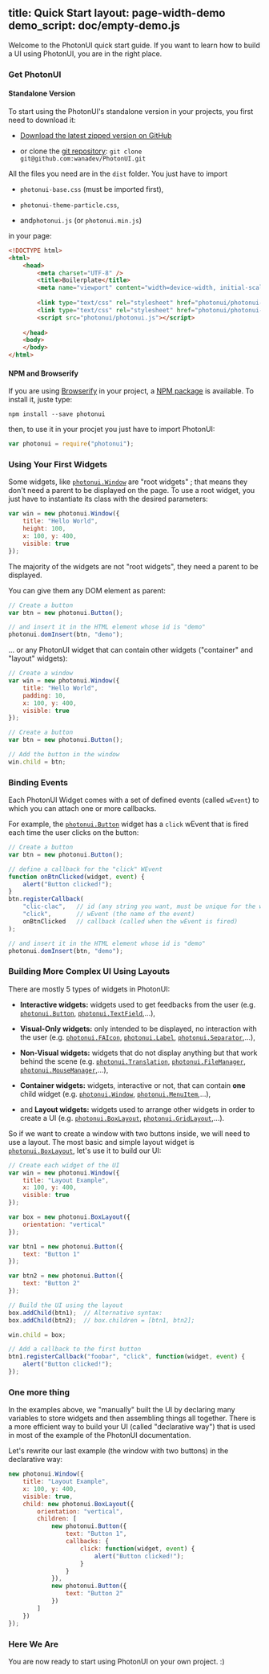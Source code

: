 title: Quick Start
layout: page-width-demo
demo_script: doc/empty-demo.js
---

Welcome to the PhotonUI quick start guide. If you want to learn how to build a UI using PhotonUI, you are in the right place.


### Get PhotonUI

#### Standalone Version

To start using the PhotonUI's standalone version in your projects, you first need to download it:

* [Download the latest zipped version on GitHub][zip]

* or clone the [git repository][gh]: `git clone git@github.com:wanadev/PhotonUI.git`

All the files you need are in the `dist` folder. You just have to import

* `photonui-base.css` (must be imported first),

* `photonui-theme-particle.css`,

* and`photonui.js` (or `photonui.min.js`)

in your page:


```html
<!DOCTYPE html>
<html>
    <head>
        <meta charset="UTF-8" />
        <title>Boilerplate</title>
        <meta name="viewport" content="width=device-width, initial-scale=1.0" />
        
        <link type="text/css" rel="stylesheet" href="photonui/photonui-base.css" />
        <link type="text/css" rel="stylesheet" href="photonui/photonui-theme-particle.css" />
        <script src="photonui/photonui.js"></script>
        
    </head>
    <body>
    </body>
</html>
```

[zip]: https://github.com/wanadev/PhotonUI/archive/master.zip
[gh]: https://github.com/wanadev/PhotonUI


#### NPM and Browserify

If you are using [Browserify][browserify] in your project, a [NPM package][npm] is available. To install it, juste type:

```
npm install --save photonui
```

then, to use it in your procjet you just have to import PhotonUI:

```js
var photonui = require("photonui");
```


[browserify]: http://browserify.org/
[npm]: https://www.npmjs.com/package/photonui


### Using Your First Widgets

Some widgets, like [`photonui.Window`][doc-window] are "root widgets" ; that means they don't need a parent to be displayed on the page. To use a root widget, you just have to instantiate its class with the desired parameters:

```javascript
var win = new photonui.Window({
    title: "Hello World",
    height: 100,
    x: 100, y: 400,
    visible: true
});
```

The majority of the widgets are not "root widgets", they need a parent to be displayed.

You can give them any DOM element as parent:

```javascript
// Create a button
var btn = new photonui.Button();

// and insert it in the HTML element whose id is "demo"
photonui.domInsert(btn, "demo");
```

... or any PhotonUI widget that can contain other widgets ("container" and "layout" widgets):

```javascript
// Create a window
var win = new photonui.Window({
    title: "Hello World",
    padding: 10,
    x: 100, y: 400,
    visible: true
});

// Create a button
var btn = new photonui.Button();

// Add the button in the window
win.child = btn;
```


### Binding Events

Each PhotonUI Widget comes with a set of defined events (called `wEvent`) to which you can attach one or more callbacks.

For example, the [`photonui.Button`][doc-button] widget has a `click` wEvent that is fired each time the user clicks on the button:

```javascript
// Create a button
var btn = new photonui.Button();

// define a callback for the "click" WEvent
function onBtnClicked(widget, event) {
    alert("Button clicked!");
}
btn.registerCallback(
    "clic-clac",   // id (any string you want, must be unique for the widget)
    "click",       // wEvent (the name of the event)
    onBtnClicked   // callback (called when the wEvent is fired)
);

// and insert it in the HTML element whose id is "demo"
photonui.domInsert(btn, "demo");
```


### Building More Complex UI Using Layouts

There are mostly 5 types of widgets in PhotonUI:

* **Interactive widgets:** widgets used to get feedbacks from the user (e.g. [`photonui.Button`][doc-button], [`photonui.TextField`][doc-textfield],...),

* **Visual-Only widgets:** only intended to be displayed, no interaction with the user (e.g. [`photonui.FAIcon`][doc-faicon], [`photonui.Label`][doc-label], [`photonui.Separator`][doc-separator],...),

* **Non-Visual widgets:** widgets that do not display anything but that work behind the scene (e.g. [`photonui.Translation`][doc-translation], [`photonui.FileManager`][doc-filemanager], [`photonui.MouseManager`][doc-mousemanager],...),

* **Container widgets:** widgets, interactive or not, that can contain **one** child widget (e.g. [`photonui.Window`][doc-window], [`photonui.MenuItem`][doc-menuitem],...),

* and **Layout widgets:** widgets used to arrange other widgets in order to create a UI (e.g. [`photonui.BoxLayout`][doc-boxlayout], [`photonui.GridLayout`][doc-gridlayout],...).


So if we want to create a window with two buttons inside, we will need to use a layout. The most basic and simple layout widget is [`photonui.BoxLayout`][doc-boxlayout], let's use it to build our UI:


```javascript
// Create each widget of the UI
var win = new photonui.Window({
    title: "Layout Example",
    x: 100, y: 400,
    visible: true
});

var box = new photonui.BoxLayout({
    orientation: "vertical"
});

var btn1 = new photonui.Button({
    text: "Button 1"
});

var btn2 = new photonui.Button({
    text: "Button 2"
});

// Build the UI using the layout
box.addChild(btn1);  // Alternative syntax:
box.addChild(btn2);  // box.children = [btn1, btn2];

win.child = box;

// Add a callback to the first button
btn1.registerCallback("foobar", "click", function(widget, event) {
    alert("Button clicked!");
});
```


### One more thing

In the examples above, we "manually" built the UI by declaring many variables to store widgets and then assembling things all together. There is a more efficient way to build your UI (called "declarative way") that is used in most of the example of the PhotonUI documentation.

Let's rewrite our last example (the window with two buttons) in the declarative way:

```javascript
new photonui.Window({
    title: "Layout Example",
    x: 100, y: 400,
    visible: true,
    child: new photonui.BoxLayout({
        orientation: "vertical",
        children: [
            new photonui.Button({
                text: "Button 1",
                callbacks: {
                    click: function(widget, event) {
                        alert("Button clicked!");
                    }
                }
            }),
            new photonui.Button({
                text: "Button 2"
            })
        ]
    })
});
```


### Here We Are

You are now ready to start using PhotonUI on your own project. :)



[doc-window]: widgets/window.html
[doc-button]: widgets/button.html
[doc-translation]: widgets/translation.html
[doc-faicon]: widgets/faicon.html
[doc-boxlayout]: widgets/boxlayout.html
[doc-gridlayout]: widgets/gridlayout.html
[doc-separator]: widgets/separator.html
[doc-label]: widgets/label.html
[doc-textfield]: widgets/textfield.html
[doc-menuitem]: widgets/menuitem.html
[doc-filemanager]: widgets/filemanager.html
[doc-mousemanager]: widgets/mousemanager.html


